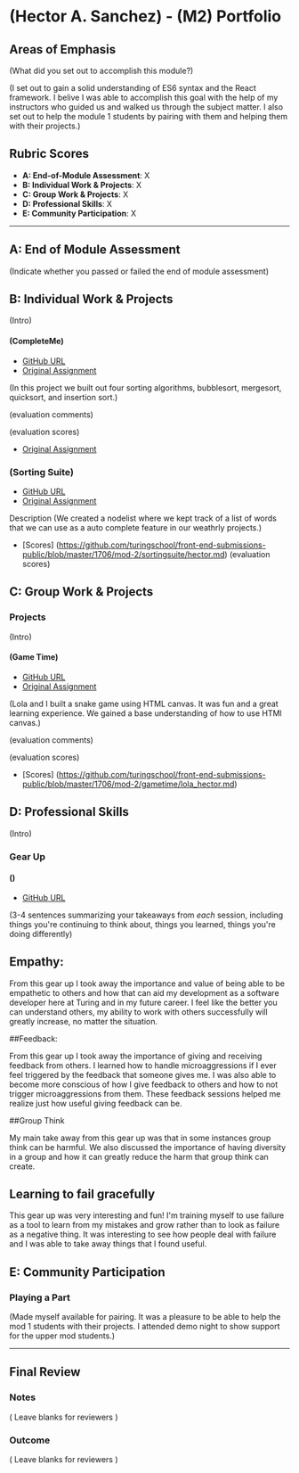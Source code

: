 # (Hector A. Sanchez) - (M2) Portfolio

## Areas of Emphasis

(What did you set out to accomplish this module?)

(I set out to gain a solid understanding of ES6 syntax and the React framework.  I belive I was able to accomplish this goal with the help
of my instructors who guided us and walked us through the subject matter.  I also set out to help the module 1 students by pairing with them 
and helping them with their projects.)
## Rubric Scores

* **A: End-of-Module Assessment**: X
* **B: Individual Work & Projects**: X
* **C: Group Work & Projects**: X
* **D: Professional Skills**: X
* **E: Community Participation**: X

-----------------------

## A: End of Module Assessment

(Indicate whether you passed or failed the end of module assessment)


## B: Individual Work & Projects

(Intro)

#### (CompleteMe)

* [GitHub URL](https://github.com/hsanchez7934/hs-complete-me)
* [Original Assignment](http://frontend.turing.io/projects/complete-me.html)

(In this project we built out four sorting algorithms, bubblesort, mergesort, quicksort, and insertion sort.)

(evaluation comments)

(evaluation scores)
* [Original Assignment](https://github.com/turingschool/front-end-submissions-public/blob/master/1706/mod-2/completeme/Hector.md)

### (Sorting Suite)

* [GitHub URL](https://github.com/hsanchez7934/hs-sorting-suite)
* [Original Assignment](http://frontend.turing.io/projects/sorting-suite.html)

Description
(We created a nodelist where we kept track of a list of words that we can use as a auto complete feature in our weathrly projects.)

* [Scores] (https://github.com/turingschool/front-end-submissions-public/blob/master/1706/mod-2/sortingsuite/hector.md)
(evaluation scores)

## C: Group Work & Projects
### Projects

(Intro)

#### (Game Time)

* [GitHub URL](https://github.com/hsanchez7934/game-time-hs-lb)
* [Original Assignment](http://frontend.turing.io/projects/game-time.html)

(Lola and I built a snake game using HTML canvas.  It was fun and a great learning experience. We gained a base understanding 
of how to use HTMl canvas.)

(evaluation comments)

(evaluation scores)
* [Scores] (https://github.com/turingschool/front-end-submissions-public/blob/master/1706/mod-2/gametime/lola_hector.md)

## D: Professional Skills
(Intro)

### Gear Up
#### ()

* [GitHub URL]()

(3-4 sentences summarizing your takeaways from _each_ session, including things you're continuing to think about, things you learned, things you're doing differently)

## Empathy:

From this gear up I took away the importance and value of being able to be empathetic to others and how that can aid my development as 
a software developer here at Turing and in my future career.  I feel like the better you can understand others, my ability to work 
with others successfully will greatly increase, no matter the situation.

##Feedback:

From this gear up I took away the importance of giving and receiving feedback from others.  I learned how to handle microaggressions if 
I ever feel triggered by the feedback that someone gives me.  I was also able to become more conscious of how I give feedback
to others and how to not trigger microaggressions from them.  These feedback sessions helped me realize just how useful giving feedback
can be.

##Group Think

My main take away from this gear up was that in some instances group think can be harmful.  We also discussed the importance
of having diversity in a group and how it can greatly reduce the harm that group think can create.

## Learning to fail gracefully

This gear up was very interesting and fun!  I'm training myself to use failure as a tool to learn from my mistakes and grow rather 
than to look as failure as a negative thing.  It was interesting to see how people deal with failure and I was able to take away
things that I found useful.

## E: Community Participation

### Playing a Part

(Made myself available for pairing.  It was a pleasure to be able to help the mod 1 students with their projects.  I attended demo night
to show support for the upper mod students.)

------------------

## Final Review

### Notes

( Leave blanks for reviewers )

### Outcome

( Leave blanks for reviewers )
